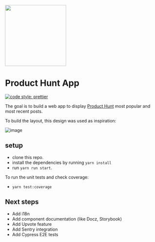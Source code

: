 <img src="https://www.bybrand.io/blog/wp-content/uploads/2018/11/product-hunt-logo-vertical-orange-1.png" height="200px" align="center"/>

# Product Hunt App

 [![code style: prettier](https://img.shields.io/badge/code_style-prettier-ff69b4.svg)](https://github.com/prettier/prettier) 

The goal is to build a web app to display [Product Hunt](https://www.producthunt.com/) most popular and most recent posts.

To build the layout, this design was used as inspiration:

![image](https://user-images.githubusercontent.com/5726140/106479379-090bd680-6489-11eb-9df8-689a846a2643.png)

## setup

- clone this repo.
- install the dependencies by running `yarn install`
- run `yarn run start`.

To run the unit tests and check coverage:
- `yarn test:coverage`

## Next steps

- Add i18n
- Add component documentation (like Docz, Storybook)
- Add Upvote feature
- Add Sentry integration
- Add Cypress E2E tests

